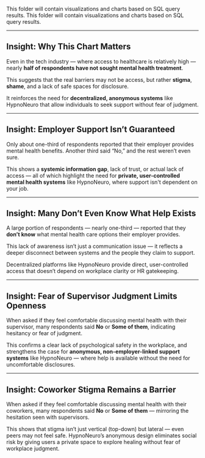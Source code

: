 This folder will contain visualizations and charts based on SQL query results.
This folder will contain visualizations and charts based on SQL query results.

---

## Insight: Why This Chart Matters

Even in the tech industry — where access to healthcare is relatively high — nearly **half of respondents have not sought mental health treatment**.

This suggests that the real barriers may not be access, but rather **stigma**, **shame**, and a lack of safe spaces for disclosure.

It reinforces the need for **decentralized, anonymous systems** like HypnoNeuro that allow individuals to seek support without fear of judgment.

---

## Insight: Employer Support Isn’t Guaranteed

Only about one-third of respondents reported that their employer provides mental health benefits. Another third said “No,” and the rest weren’t even sure.

This shows a **systemic information gap**, lack of trust, or actual lack of access — all of which highlight the need for **private, user-controlled mental health systems** like HypnoNeuro, where support isn't dependent on your job.

---

## Insight: Many Don’t Even Know What Help Exists

A large portion of respondents — nearly one-third — reported that they **don’t know** what mental health care options their employer provides.

This lack of awareness isn’t just a communication issue — it reflects a deeper disconnect between systems and the people they claim to support.

Decentralized platforms like HypnoNeuro provide direct, user-controlled access that doesn’t depend on workplace clarity or HR gatekeeping.

---

## Insight: Fear of Supervisor Judgment Limits Openness

When asked if they feel comfortable discussing mental health with their supervisor, many respondents said **No** or **Some of them**, indicating hesitancy or fear of judgment.

This confirms a clear lack of psychological safety in the workplace, and strengthens the case for **anonymous, non-employer-linked support systems** like HypnoNeuro — where help is available without the need for uncomfortable disclosures.

---

## Insight: Coworker Stigma Remains a Barrier

When asked if they feel comfortable discussing mental health with their coworkers, many respondents said **No** or **Some of them** — mirroring the hesitation seen with supervisors.

This shows that stigma isn’t just vertical (top-down) but lateral — even peers may not feel safe. HypnoNeuro’s anonymous design eliminates social risk by giving users a private space to explore healing without fear of workplace judgment.

